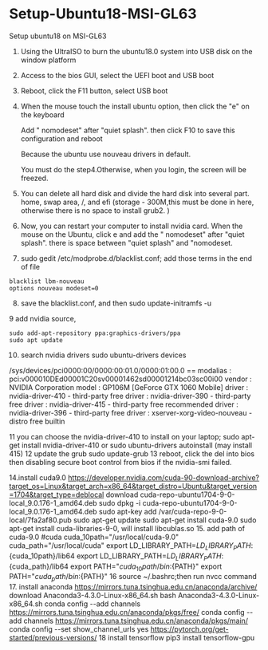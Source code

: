 # Setup-Ubuntu18-MSI-GL63
Setup ubuntu18 on MSI-GL63
1. Using the UltraISO to burn the ubuntu18.0 system into USB disk on the window platform

2. Access to the bios GUI, select the UEFI boot and USB boot

3. Reboot, click the F11 button, select USB boot

4. When the mouse touch the install ubuntu option, then click the "e" on the keyboard
   
   Add " nomodeset" after "quiet splash". then click F10 to save this configuration and reboot
   
   Because the ubuntu use nouveau drivers  in default.
  
   You must do the step4.Otherwise, when you login, the screen will be freezed.
5. You can delete all hard disk and divide the hard disk into several part. home, swap area, /, and efi (storage - 300M,this must be done in here, otherwise there is no space to install grub2. )

6. Now, you can restart your computer to install nvidia card. When the mouse on the Ubuntu, click e and add the " nomodeset" after "quiet splash". there is space between "quiet splash" and "nomodeset.
7. sudo gedit /etc/modprobe.d/blacklist.conf; add those terms in the end of file
```blacklist nouveau
blacklist lbm-nouveau
options nouveau modeset=0
```

8. save the blacklist.conf, and then sudo update-initramfs -u

9 add nvidia source, 
  ```
  sudo add-apt-repository ppa:graphics-drivers/ppa
  sudo apt update
  ```
  
10. search nvidia drivers
    sudo ubuntu-drivers devices

/sys/devices/pci0000:00/0000:00:01.0/0000:01:00.0 ==
modalias : pci:v000010DEd00001C20sv00001462sd00001214bc03sc00i00
vendor   : NVIDIA Corporation
model    : GP106M [GeForce GTX 1060 Mobile]
driver   : nvidia-driver-410 - third-party free
driver   : nvidia-driver-390 - third-party free
driver   : nvidia-driver-415 - third-party free recommended
driver   : nvidia-driver-396 - third-party free
driver   : xserver-xorg-video-nouveau - distro free builtin

11 you can choose the nvidia-driver-410 to install on your laptop; 
   sudo apt-get install nvidia-driver-410
   or 
   sudo ubuntu-drivers autoinstall (may install 415)
12 update the grub
    sudo update-grub
13 reboot, click the del into bios then disabling secure boot control from bios if the nvidia-smi failed.

14.install cuda9.0
https://developer.nvidia.com/cuda-90-download-archive?target_os=Linux&target_arch=x86_64&target_distro=Ubuntu&target_version=1704&target_type=deblocal
download cuda-repo-ubuntu1704-9-0-local_9.0.176-1_amd64.deb
sudo dpkg -i cuda-repo-ubuntu1704-9-0-local_9.0.176-1_amd64.deb
sudo apt-key add /var/cuda-repo-9-0-local/7fa2af80.pub
sudo apt-get update
sudo apt-get install cuda-9.0
sudo apt-get install cuda-libraries-9-0, will install libcublas.so
15. add path of cuda-9.0 
#cuda
cuda_10path="/usr/local/cuda-9.0"
cuda_path="/usr/local/cuda"
export LD_LIBRARY_PATH=${LD_LIBRARY_PATH}:${cuda_10path}/lib64
export LD_LIBRARY_PATH=${LD_LIBRARY_PATH}:${cuda_path}/lib64
export PATH="${cuda_10path}/bin:${PATH}"
export PATH="${cuda_path}/bin:${PATH}"
16 source ~/.bashrc;then run nvcc command
17. install anaconda 
https://mirrors.tuna.tsinghua.edu.cn/anaconda/archive/
download Anaconda3-4.3.0-Linux-x86_64.sh
bash Anaconda3-4.3.0-Linux-x86_64.sh
conda config --add channels https://mirrors.tuna.tsinghua.edu.cn/anaconda/pkgs/free/
conda config --add channels https://mirrors.tuna.tsinghua.edu.cn/anaconda/pkgs/main/
conda config --set show_channel_urls yes
https://pytorch.org/get-started/previous-versions/
18
install tensorflow
pip3  install tensorflow-gpu
